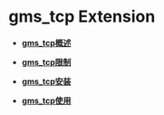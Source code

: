 # gms_tcp Extension

-   **[gms_tcp概述](gms_tcp概述.md)**  

-   **[gms_tcp限制](gms_tcp限制.md)**  

-   **[gms_tcp安装](gms_tcp安装.md)**  

-   **[gms_tcp使用](gms_tcp使用.md)**  
